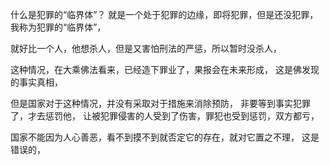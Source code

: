 什么是犯罪的“临界体”？
就是一个处于犯罪的边缘，即将犯罪，但是还没犯罪，我称为犯罪的“临界体”，

就好比一个人，他想杀人，但是又害怕刑法的严惩，所以暂时没杀人，

这种情况，在大乘佛法看来，已经造下罪业了，果报会在未来形成，
这是佛发现的事实真相，

但是国家对于这种情况，并没有采取对于措施来消除预防，
非要等到事实犯罪了，才去惩罚他，
让被犯罪侵害的人受到了伤害，罪犯也受到惩罚，双方都亏，

国家不能因为人心善恶，看不到摸不到就否定它的存在，就对它置之不理，
这是错误的，